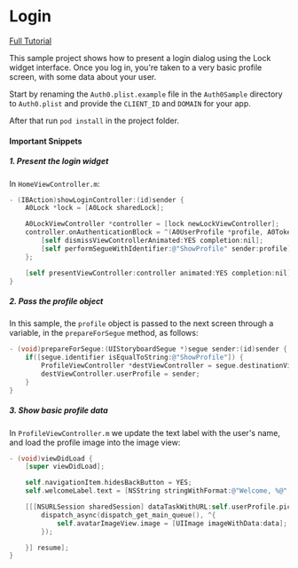 # Login

[Full Tutorial](https://auth0.com/docs/quickstart/native/ios-objc/01-login)

This sample project shows how to present a login dialog using the Lock widget interface. Once you log in, you're taken to a very basic profile screen, with some data about your user.

Start by renaming the `Auth0.plist.example` file in the `Auth0Sample` directory to `Auth0.plist` and provide the `CLIENT_ID` and `DOMAIN` for your app.

After that run `pod install` in the project folder.

#### Important Snippets

##### 1. Present the login widget

In `HomeViewController.m`:

```objective-c
- (IBAction)showLoginController:(id)sender {
    A0Lock *lock = [A0Lock sharedLock];

    A0LockViewController *controller = [lock newLockViewController];
    controller.onAuthenticationBlock = ^(A0UserProfile *profile, A0Token *token) {
        [self dismissViewControllerAnimated:YES completion:nil];
        [self performSegueWithIdentifier:@"ShowProfile" sender:profile];
    };

    [self presentViewController:controller animated:YES completion:nil];
}
```

##### 2. Pass the profile object

In this sample, the `profile` object is passed to the next screen through a variable, in the `prepareForSegue` method, as follows:

```objective-c
- (void)prepareForSegue:(UIStoryboardSegue *)segue sender:(id)sender {
    if([segue.identifier isEqualToString:@"ShowProfile"]) {
        ProfileViewController *destViewController = segue.destinationViewController;
        destViewController.userProfile = sender;
    }
}
```

##### 3. Show basic profile data

In `ProfileViewController.m` we update the text label with the user's name, and load the profile image into the image view:

```objective-c
- (void)viewDidLoad {
    [super viewDidLoad];

    self.navigationItem.hidesBackButton = YES;
    self.welcomeLabel.text = [NSString stringWithFormat:@"Welcome, %@", self.userProfile.name];

    [[[NSURLSession sharedSession] dataTaskWithURL:self.userProfile.picture completionHandler:^(NSData * _Nullable data, NSURLResponse * _Nullable response, NSError * _Nullable error) {
        dispatch_async(dispatch_get_main_queue(), ^{
            self.avatarImageView.image = [UIImage imageWithData:data];
        });

    }] resume];
}
```
